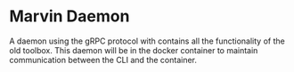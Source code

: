 # Marvin Daemon

A daemon using the gRPC protocol with contains all the functionality of the old toolbox. This daemon will be in the docker container to maintain communication between the CLI and the container.